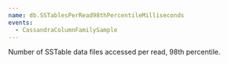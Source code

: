 ```yaml
---
name: db.SSTablesPerRead98thPercentileMilliseconds
events:
  - CassandraColumnFamilySample
---
```


Number of SSTable data files accessed per read, 98th percentile.